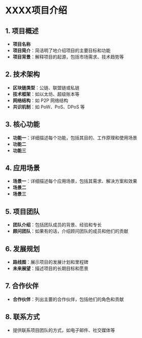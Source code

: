 # XXXX项目介绍

## 1. 项目概述
- **项目名称**
- **项目简介**：简洁明了地介绍项目的主要目标和功能
- **项目背景**：解释项目的起源，包括市场需求、技术趋势等

## 2. 技术架构
- **区块链类型**：公链、联盟链或私链
- **技术框架**：如以太坊、超级账本等
- **网络结构**：如 P2P 网络结构
- **共识机制**：如 PoW、PoS、DPoS 等

## 3. 核心功能
- **功能一**：详细描述每个功能，包括其目的、工作原理和使用场景
- **功能二**
- **功能三**

## 4. 应用场景
- **场景一**：详细描述每个应用场景，包括其需求、解决方案和效果
- **场景二**
- **场景三**

## 5. 项目团队
- **团队介绍**：包括团队成员的背景、经验和专长
- **顾问团队**：如果有的话，介绍顾问团队的成员和他们的贡献

## 6. 发展规划
- **路线图**：展示项目的发展计划和里程碑
- **未来展望**：描述项目的长期目标和愿景

## 7. 合作伙伴
- **合作伙伴**：列出主要的合作伙伴，包括他们的角色和贡献

## 8. 联系方式
- 提供联系项目团队的方式，如电子邮件、社交媒体等
